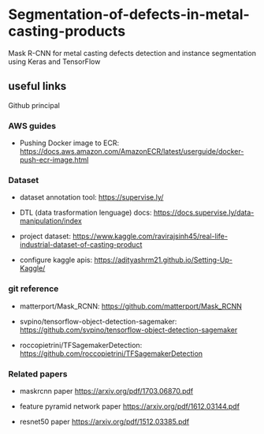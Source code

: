 # Segmentation-of-defects-in-metal-casting-products

Mask R-CNN for metal casting defects detection and instance segmentation using Keras and TensorFlow

## useful links

Github principal

### AWS guides

- Pushing Docker image to ECR: <https://docs.aws.amazon.com/AmazonECR/latest/userguide/docker-push-ecr-image.html>

### Dataset

- dataset annotation tool: <https://supervise.ly/>

- DTL (data trasformation lenguage) docs: <https://docs.supervise.ly/data-manipulation/index>

- project dataset: <https://www.kaggle.com/ravirajsinh45/real-life-industrial-dataset-of-casting-product>

- configure kaggle apis: <https://adityashrm21.github.io/Setting-Up-Kaggle/>

### git reference

- matterport/Mask_RCNN: <https://github.com/matterport/Mask_RCNN>

- svpino/tensorflow-object-detection-sagemaker: <https://github.com/svpino/tensorflow-object-detection-sagemaker>

- roccopietrini/TFSagemakerDetection: <https://github.com/roccopietrini/TFSagemakerDetection>

### Related papers

- maskrcnn paper <https://arxiv.org/pdf/1703.06870.pdf>

- feature pyramid network paper <https://arxiv.org/pdf/1612.03144.pdf>

- resnet50 paper <https://arxiv.org/pdf/1512.03385.pdf>

